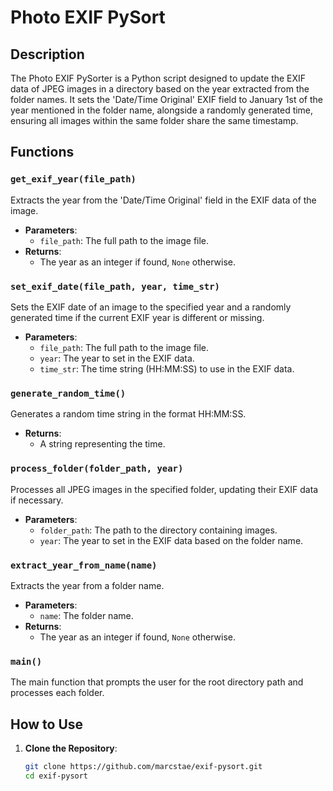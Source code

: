 # Photo EXIF PySort

## Description
The Photo EXIF PySorter is a Python script designed to update the EXIF data of JPEG images in a directory based on the year extracted from the folder names. It sets the 'Date/Time Original' EXIF field to January 1st of the year mentioned in the folder name, alongside a randomly generated time, ensuring all images within the same folder share the same timestamp.

## Functions

### `get_exif_year(file_path)`
Extracts the year from the 'Date/Time Original' field in the EXIF data of the image.
- **Parameters**:
  - `file_path`: The full path to the image file.
- **Returns**:
  - The year as an integer if found, `None` otherwise.

### `set_exif_date(file_path, year, time_str)`
Sets the EXIF date of an image to the specified year and a randomly generated time if the current EXIF year is different or missing.
- **Parameters**:
  - `file_path`: The full path to the image file.
  - `year`: The year to set in the EXIF data.
  - `time_str`: The time string (HH:MM:SS) to use in the EXIF data.
  
### `generate_random_time()`
Generates a random time string in the format HH:MM:SS.
- **Returns**:
  - A string representing the time.

### `process_folder(folder_path, year)`
Processes all JPEG images in the specified folder, updating their EXIF data if necessary.
- **Parameters**:
  - `folder_path`: The path to the directory containing images.
  - `year`: The year to set in the EXIF data based on the folder name.

### `extract_year_from_name(name)`
Extracts the year from a folder name.
- **Parameters**:
  - `name`: The folder name.
- **Returns**:
  - The year as an integer if found, `None` otherwise.

### `main()`
The main function that prompts the user for the root directory path and processes each folder.

## How to Use
1. **Clone the Repository**:
   ```bash
   git clone https://github.com/marcstae/exif-pysort.git
   cd exif-pysort
